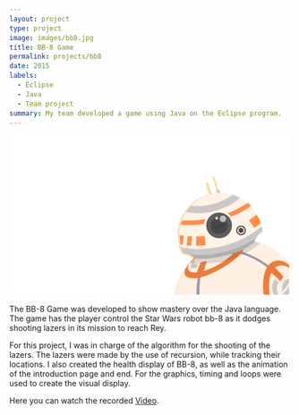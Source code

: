 ```yaml
---
layout: project
type: project
image: images/bb8.jpg
title: BB-8 Game
permalink: projects/bb8
date: 2015
labels:
  - Eclipse
  - Java
  - Team project
summary: My team developed a game using Java on the Eclipse program.
---
```


<div class="ui small rounded images">
  <img class="ui image" src="../images/bb8.png">

</div>

The BB-8 Game was developed to show mastery over the Java language. The game has the player control the Star Wars robot bb-8 as it dodges shooting lazers in its mission to reach Rey.

For this project, I was in charge of the algorithm for the shooting of the lazers. The lazers were made by the use of recursion, while tracking their locations. I also created the health display of BB-8, as well as the animation of the introduction page and end. For the graphics, timing and loops were used to create the visual display.

Here you can watch the recorded [Video](https://www.youtube.com/watch?v=8-63qS-Nhg4&feature=youtu.be).



